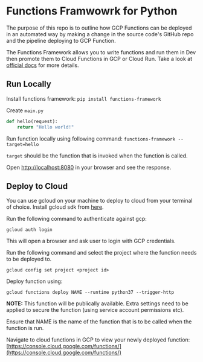# Functions Framwowrk for Python

The purpose of this repo is to outline how GCP Functions can be deployed in an automated way by making a change in the source code's GitHub repo and the pipeline deploying to GCP Function.

The Functions Framework allows you to write functions and run them in Dev then promote them to Cloud Functions in GCP or Cloud Run. Take a look at [official docs](https://github.com/GoogleCloudPlatform/functions-framework-python) for more details.

## Run Locally

Install functions framework:
`pip install functions-framework`

Create `main.py`
```py
def hello(request):
    return "Hello world!"
```

Run function locally using following command:
`functions-framework --target=hello`

`target` should be the function that is invoked when the function is called.

Open [http://localhost:8080](http://localhost:8080) in your browser and see the response.

## Deploy to Cloud

You can use gcloud on your machine to deploy to cloud from your terminal of choice. Install gcloud sdk from [here](https://cloud.google.com/sdk/install).

Run the following command to authenticate against gcp:

`gcloud auth login`

This will open a browser and ask user to login with GCP credentials.

Run the following command and select the project where the function needs to be deployed to.

`gcloud config set project <project id>`

Deploy function using:

`gcloud functions deploy NAME --runtime python37 --trigger-http`

**NOTE:** This function will be publically available. Extra settings need to be applied to secure the function (using service account permissions etc).

Ensure that NAME is the name of the function that is to be called when the function is run. 

Navigate to cloud functions in GCP to view your newly deployed function: [https://console.cloud.google.com/functions/](https://console.cloud.google.com/functions/) 